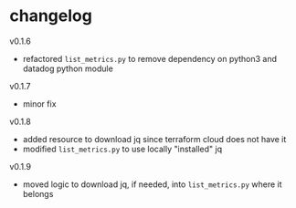 # changelog
v0.1.6
- refactored `list_metrics.py` to remove dependency on python3 and datadog python module

v0.1.7
- minor fix

v0.1.8
- added resource to download jq since terraform cloud does not have it
- modified `list_metrics.py` to use locally "installed" jq

v0.1.9
- moved logic to download jq, if needed, into `list_metrics.py` where it belongs
